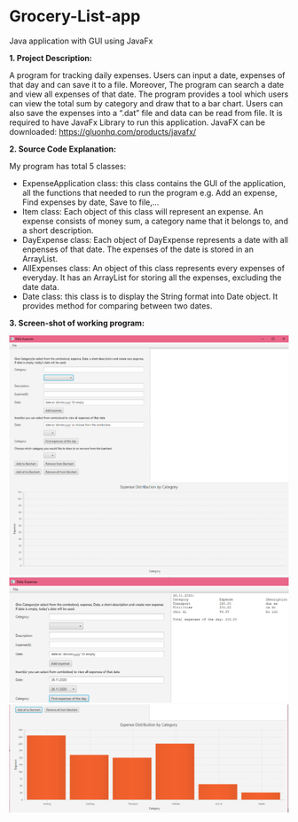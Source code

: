 # Grocery-List-app
Java application with GUI using JavaFx

**1. Project Description:**

A program for tracking daily expenses. Users can input a date, expenses of that day and can save it to a file. Moreover, The program can search a date and view all expenses
of that date.
The program provides a tool which users can view the total sum by category and draw that to a bar chart.
Users can also save the expenses into a “.dat” file and data can be read from file.
It is required to have JavaFx Library to run this application. JavaFX can be downloaded: https://gluonhq.com/products/javafx/

**2. Source Code Explanation:**

My program has total 5 classes:
- ExpenseApplication class: this class contains the GUI of the application, all the functions that
needed to run the program e.g. Add an expense, Find expenses by date, Save to file,...
- Item class: Each object of this class will represent an expense. An expense consists of money sum, a category name that it belongs to, and a short description.
- DayExpense class: Each object of DayExpense represents a date with all enpenses of that date. The expenses of the date is stored in an ArrayList.
- AllExpenses class: An object of this class represents every expenses of everyday. It has an ArrayList for storing all the expenses, excluding the date data.
- Date class: this class is to display the String format into Date object. It provides method for comparing between two dates.

**3. Screen-shot of working program:**

![Screenshot 1](screenshots/1.png)
![Screenshot 2](screenshots/8.png)
![Screenshot 3](screenshots/12.png)
